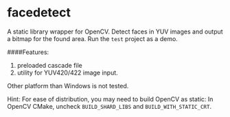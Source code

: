 facedetect
==========

A static library wrapper for OpenCV. Detect faces in YUV images and output a bitmap for the found area.
Run the `test` project as a demo.

####Features:

1.  preloaded cascade file
2.  utility for YUV420/422 image input.

Other platform than Windows is not tested.


Hint:
For ease of distribution, you may need to build OpenCV as static:
In OpenCV CMake, uncheck `BUILD_SHARD_LIBS` and `BUILD_WITH_STATIC_CRT`.
